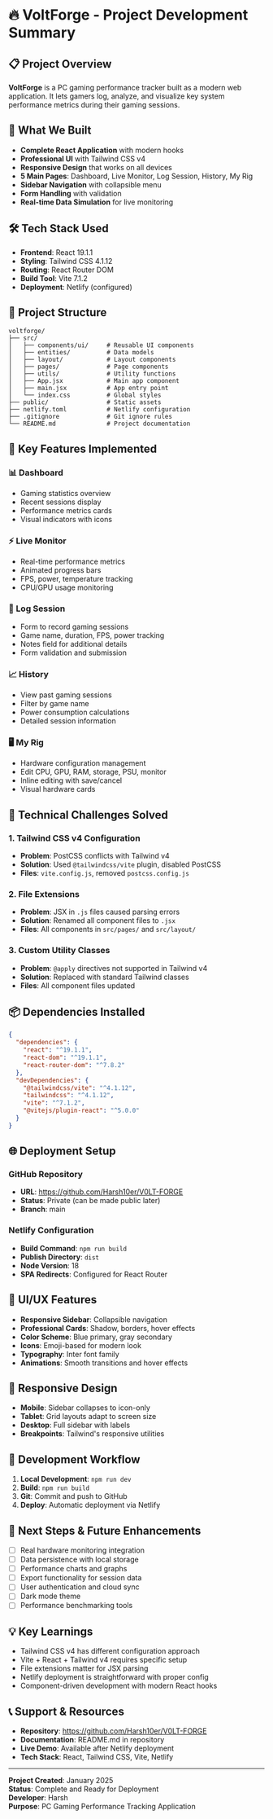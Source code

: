 # 🔥 VoltForge - Project Development Summary

## 📋 **Project Overview**
**VoltForge** is a PC gaming performance tracker built as a modern web application. It lets gamers log, analyze, and visualize key system performance metrics during their gaming sessions.

## 🎯 **What We Built**
- **Complete React Application** with modern hooks
- **Professional UI** with Tailwind CSS v4
- **Responsive Design** that works on all devices
- **5 Main Pages**: Dashboard, Live Monitor, Log Session, History, My Rig
- **Sidebar Navigation** with collapsible menu
- **Form Handling** with validation
- **Real-time Data Simulation** for live monitoring

## 🛠️ **Tech Stack Used**
- **Frontend**: React 19.1.1
- **Styling**: Tailwind CSS 4.1.12
- **Routing**: React Router DOM
- **Build Tool**: Vite 7.1.2
- **Deployment**: Netlify (configured)

## 📁 **Project Structure**
```
voltforge/
├── src/
│   ├── components/ui/     # Reusable UI components
│   ├── entities/          # Data models
│   ├── layout/            # Layout components
│   ├── pages/             # Page components
│   ├── utils/             # Utility functions
│   ├── App.jsx            # Main app component
│   ├── main.jsx           # App entry point
│   └── index.css          # Global styles
├── public/                # Static assets
├── netlify.toml           # Netlify configuration
├── .gitignore             # Git ignore rules
└── README.md              # Project documentation
```

## 🚀 **Key Features Implemented**

### 📊 Dashboard
- Gaming statistics overview
- Recent sessions display
- Performance metrics cards
- Visual indicators with icons

### ⚡ Live Monitor
- Real-time performance metrics
- Animated progress bars
- FPS, power, temperature tracking
- CPU/GPU usage monitoring

### 📝 Log Session
- Form to record gaming sessions
- Game name, duration, FPS, power tracking
- Notes field for additional details
- Form validation and submission

### 📈 History
- View past gaming sessions
- Filter by game name
- Power consumption calculations
- Detailed session information

### 🖥️ My Rig
- Hardware configuration management
- Edit CPU, GPU, RAM, storage, PSU, monitor
- Inline editing with save/cancel
- Visual hardware cards

## 🔧 **Technical Challenges Solved**

### 1. Tailwind CSS v4 Configuration
- **Problem**: PostCSS conflicts with Tailwind v4
- **Solution**: Used `@tailwindcss/vite` plugin, disabled PostCSS
- **Files**: `vite.config.js`, removed `postcss.config.js`

### 2. File Extensions
- **Problem**: JSX in `.js` files caused parsing errors
- **Solution**: Renamed all component files to `.jsx`
- **Files**: All components in `src/pages/` and `src/layout/`

### 3. Custom Utility Classes
- **Problem**: `@apply` directives not supported in Tailwind v4
- **Solution**: Replaced with standard Tailwind classes
- **Files**: All component files updated

## 📦 **Dependencies Installed**
```json
{
  "dependencies": {
    "react": "^19.1.1",
    "react-dom": "^19.1.1",
    "react-router-dom": "^7.8.2"
  },
  "devDependencies": {
    "@tailwindcss/vite": "^4.1.12",
    "tailwindcss": "^4.1.12",
    "vite": "^7.1.2",
    "@vitejs/plugin-react": "^5.0.0"
  }
}
```

## 🌐 **Deployment Setup**

### GitHub Repository
- **URL**: https://github.com/Harsh10er/V0LT-FORGE
- **Status**: Private (can be made public later)
- **Branch**: main

### Netlify Configuration
- **Build Command**: `npm run build`
- **Publish Directory**: `dist`
- **Node Version**: 18
- **SPA Redirects**: Configured for React Router

## 🎨 **UI/UX Features**
- **Responsive Sidebar**: Collapsible navigation
- **Professional Cards**: Shadow, borders, hover effects
- **Color Scheme**: Blue primary, gray secondary
- **Icons**: Emoji-based for modern look
- **Typography**: Inter font family
- **Animations**: Smooth transitions and hover effects

## 📱 **Responsive Design**
- **Mobile**: Sidebar collapses to icon-only
- **Tablet**: Grid layouts adapt to screen size
- **Desktop**: Full sidebar with labels
- **Breakpoints**: Tailwind's responsive utilities

## 🔄 **Development Workflow**
1. **Local Development**: `npm run dev`
2. **Build**: `npm run build`
3. **Git**: Commit and push to GitHub
4. **Deploy**: Automatic deployment via Netlify

## 🚀 **Next Steps & Future Enhancements**
- [ ] Real hardware monitoring integration
- [ ] Data persistence with local storage
- [ ] Performance charts and graphs
- [ ] Export functionality for session data
- [ ] User authentication and cloud sync
- [ ] Dark mode theme
- [ ] Performance benchmarking tools

## 💡 **Key Learnings**
- Tailwind CSS v4 has different configuration approach
- Vite + React + Tailwind v4 requires specific setup
- File extensions matter for JSX parsing
- Netlify deployment is straightforward with proper config
- Component-driven development with modern React hooks

## 📞 **Support & Resources**
- **Repository**: https://github.com/Harsh10er/V0LT-FORGE
- **Documentation**: README.md in repository
- **Live Demo**: Available after Netlify deployment
- **Tech Stack**: React, Tailwind CSS, Vite, Netlify

---
**Project Created**: January 2025  
**Status**: Complete and Ready for Deployment  
**Developer**: Harsh  
**Purpose**: PC Gaming Performance Tracking Application
